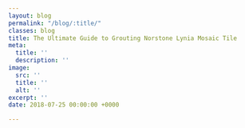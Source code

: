 ```yaml
---
layout: blog
permalink: "/blog/:title/"
classes: blog
title: The Ultimate Guide to Grouting Norstone Lynia Mosaic Tile
meta:
  title: ''
  description: ''
image:
  src: ''
  title: ''
  alt: ''
excerpt: ''
date: 2018-07-25 00:00:00 +0000

---
```

